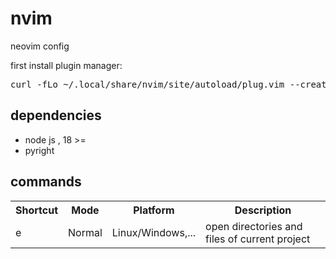 # nvim
neovim config

<span>first install plugin manager: </span>
<pre>curl -fLo ~/.local/share/nvim/site/autoload/plug.vim --create-dirs https://raw.githubusercontent.com/junegunn/vim-plug/master/plug.vim</pre>

<h2>dependencies</h2>
<ul>
  <li>node js , 18 >=</li>
  <li>pyright</li>
</ul>

<h2>commands</h2>
<table>
  <tr>
    <th>Shortcut</th>
    <th>Mode</th>
    <th>Platform</th>
    <th>Description</th>
  </tr>
  <tr>
    <td><leader> e</td>
    <td>Normal</td>
    <td>Linux/Windows,...</td>
    <td>open directories and files of current project</td>
      
  </tr>
</table>
